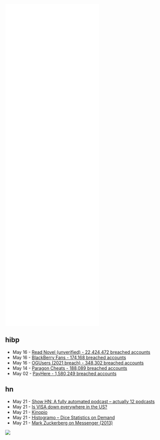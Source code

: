 ![Metrics](https://raw.githubusercontent.com/phixion/phixion/master/metrics.svg)

## hibp

<!--
for https://github.com/phixion/phixion/blob/main/.github/workflows/feeds.yml
-->
<!--START_SECTION:haveibeenpwnd-->
- May 16 - [Read Novel (unverified) - 22,424,472 breached accounts](https://haveibeenpwned.com/PwnedWebsites#ReadNovel)
- May 16 - [BlackBerry Fans - 174,168 breached accounts](https://haveibeenpwned.com/PwnedWebsites#BlackBerryFans)
- May 16 - [OGUsers (2021 breach) - 348,302 breached accounts](https://haveibeenpwned.com/PwnedWebsites#OGUsers2021)
- May 14 - [Paragon Cheats - 188,089 breached accounts](https://haveibeenpwned.com/PwnedWebsites#ParagonCheats)
- May 02 - [PayHere - 1,580,249 breached accounts](https://haveibeenpwned.com/PwnedWebsites#PayHere)
<!--END_SECTION:haveibeenpwnd-->

## hn

<!--
for https://github.com/phixion/phixion/blob/main/.github/workflows/feeds.yml
-->
<!--START_SECTION:hn-->
- May 21 - [Show HN: A fully automated podcast – actually 12 podcasts](https://anchor.fm/thp-aqu/episodes/21st-May-2022-e1ir0nk)
- May 21 - [Is VISA down everywhere in the US?](https://news.ycombinator.com/item?id=31460883)
- May 21 - [Kinopio](https://kinopio.club/)
- May 21 - [Histogramo – Dice Statistics on Demand](https://www.histogramo.com/)
- May 21 - [Mark Zuckerberg on Messenger (2013)](https://twitter.com/TechEmails/status/1528063312461582342)
<!--END_SECTION:hn-->

<!--
for https://yhype.me
-->
![](https://hit.yhype.me/github/profile?user_id=13013670)
